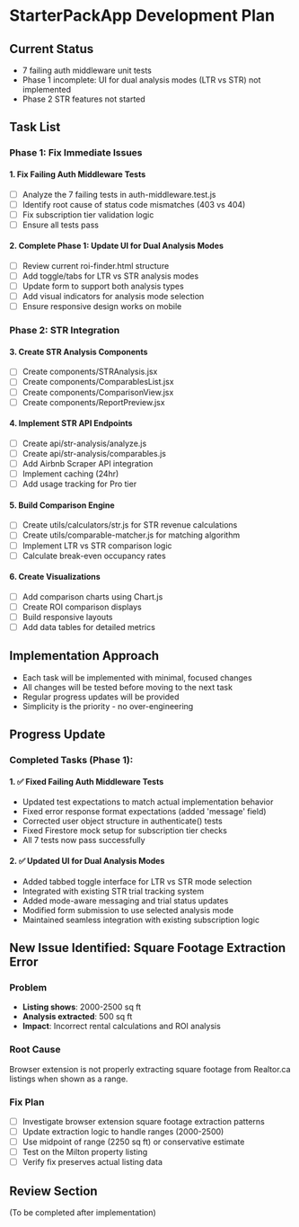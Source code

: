 # StarterPackApp Development Plan

## Current Status
- 7 failing auth middleware unit tests
- Phase 1 incomplete: UI for dual analysis modes (LTR vs STR) not implemented
- Phase 2 STR features not started

## Task List

### Phase 1: Fix Immediate Issues

#### 1. Fix Failing Auth Middleware Tests
- [ ] Analyze the 7 failing tests in auth-middleware.test.js
- [ ] Identify root cause of status code mismatches (403 vs 404)
- [ ] Fix subscription tier validation logic
- [ ] Ensure all tests pass

#### 2. Complete Phase 1: Update UI for Dual Analysis Modes
- [ ] Review current roi-finder.html structure
- [ ] Add toggle/tabs for LTR vs STR analysis modes
- [ ] Update form to support both analysis types
- [ ] Add visual indicators for analysis mode selection
- [ ] Ensure responsive design works on mobile

### Phase 2: STR Integration

#### 3. Create STR Analysis Components
- [ ] Create components/STRAnalysis.jsx
- [ ] Create components/ComparablesList.jsx
- [ ] Create components/ComparisonView.jsx
- [ ] Create components/ReportPreview.jsx

#### 4. Implement STR API Endpoints
- [ ] Create api/str-analysis/analyze.js
- [ ] Create api/str-analysis/comparables.js
- [ ] Add Airbnb Scraper API integration
- [ ] Implement caching (24hr)
- [ ] Add usage tracking for Pro tier

#### 5. Build Comparison Engine
- [ ] Create utils/calculators/str.js for STR revenue calculations
- [ ] Create utils/comparable-matcher.js for matching algorithm
- [ ] Implement LTR vs STR comparison logic
- [ ] Calculate break-even occupancy rates

#### 6. Create Visualizations
- [ ] Add comparison charts using Chart.js
- [ ] Create ROI comparison displays
- [ ] Build responsive layouts
- [ ] Add data tables for detailed metrics

## Implementation Approach
- Each task will be implemented with minimal, focused changes
- All changes will be tested before moving to the next task
- Regular progress updates will be provided
- Simplicity is the priority - no over-engineering

## Progress Update

### Completed Tasks (Phase 1):

#### 1. ✅ Fixed Failing Auth Middleware Tests
- Updated test expectations to match actual implementation behavior
- Fixed error response format expectations (added 'message' field)
- Corrected user object structure in authenticate() tests
- Fixed Firestore mock setup for subscription tier checks
- All 7 tests now pass successfully

#### 2. ✅ Updated UI for Dual Analysis Modes
- Added tabbed toggle interface for LTR vs STR mode selection
- Integrated with existing STR trial tracking system
- Added mode-aware messaging and trial status updates
- Modified form submission to use selected analysis mode
- Maintained seamless integration with existing subscription logic

## New Issue Identified: Square Footage Extraction Error

### Problem
- **Listing shows**: 2000-2500 sq ft
- **Analysis extracted**: 500 sq ft  
- **Impact**: Incorrect rental calculations and ROI analysis

### Root Cause
Browser extension is not properly extracting square footage from Realtor.ca listings when shown as a range.

### Fix Plan
- [ ] Investigate browser extension square footage extraction patterns
- [ ] Update extraction logic to handle ranges (2000-2500)
- [ ] Use midpoint of range (2250 sq ft) or conservative estimate
- [ ] Test on the Milton property listing
- [ ] Verify fix preserves actual listing data

## Review Section
(To be completed after implementation)
